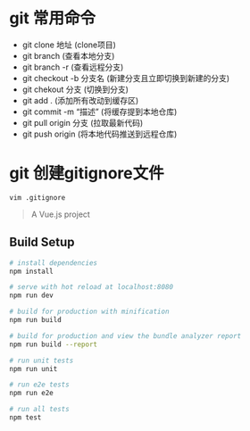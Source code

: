 
# git 常用命令 
* git clone 地址          (clone项目)
* git branch              (查看本地分支)
* git branch -r           (查看远程分支)
* git checkout -b 分支名  (新建分支且立即切换到新建的分支)
* git chekout  分支       (切换到分支)
* git add .                (添加所有改动到缓存区)
* git commit -m “描述”    (将缓存提到本地仓库)
* git pull  origin 分支   (拉取最新代码)
* git push origin         (将本地代码推送到远程仓库)

# git 创建gitignore文件

`vim .gitignore`


> A Vue.js project

## Build Setup

``` bash
# install dependencies
npm install

# serve with hot reload at localhost:8080
npm run dev

# build for production with minification
npm run build

# build for production and view the bundle analyzer report
npm run build --report

# run unit tests
npm run unit

# run e2e tests
npm run e2e

# run all tests
npm test
```
